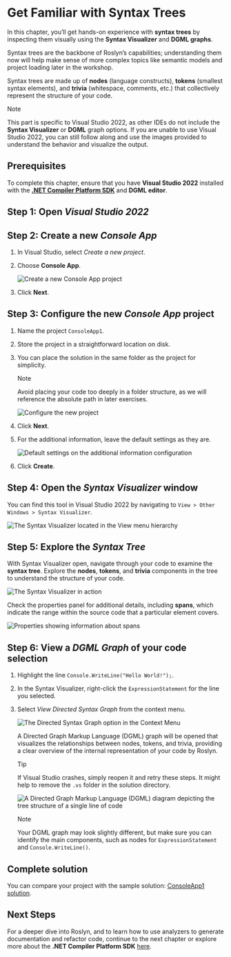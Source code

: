 # Get Familiar with Syntax Trees

In this chapter, you’ll get hands-on experience with **syntax trees** by inspecting them visually using the **Syntax Visualizer** and **DGML graphs**.

Syntax trees are the backbone of Roslyn’s capabilities;
understanding them now will help make sense of more complex topics like semantic models and project loading later in the workshop.

Syntax trees are made up of **nodes** (language constructs), **tokens** (smallest syntax elements), and **trivia** (whitespace, comments, etc.)
that collectively represent the structure of your code.

> [!NOTE]
> This part is specific to Visual Studio 2022, as other IDEs do not include the **Syntax Visualizer** or **DGML** graph options.
> If you are unable to use Visual Studio 2022, you can still follow along and use the images provided to understand the behavior and visualize the output.

## Prerequisites

To complete this chapter, ensure that you have **Visual Studio 2022** installed with the **[.NET Compiler Platform SDK][ROSLYN_SDK]** and **DGML editor**.

## Step 1: Open *Visual Studio 2022*

## Step 2: Create a new *Console App*

1. In Visual Studio, select *Create a new project*.
2. Choose **Console App**.

   ![Create a new Console App project](images/01/create-project.png)

3. Click **Next**.

## Step 3: Configure the new *Console App* project

1. Name the project `ConsoleApp1`.
2. Store the project in a straightforward location on disk.
3. You can place the solution in the same folder as the project for simplicity.

   > [!NOTE]
   > Avoid placing your code too deeply in a folder structure, as we will reference the absolute path in later exercises.

   ![Configure the new project](images/01/configure-new-project.png)

4. Click **Next**.
5. For the additional information, leave the default settings as they are.

   ![Default settings on the additional information configuration](images/01/configure-additional-information.png)

6. Click **Create**.

## Step 4: Open the *Syntax Visualizer* window

You can find this tool in Visual Studio 2022 by navigating to `View > Other Windows > Syntax Visualizer`.

   ![The Syntax Visualizer located in the View menu hierarchy](images/01/menu-syntax-view-window.png)

## Step 5: Explore the *Syntax Tree*

With Syntax Visualizer open, navigate through your code to examine the **syntax tree**.
Explore the **nodes**, **tokens**, and **trivia** components in the tree to understand the structure of your code.

   ![The Syntax Visualizer in action](images/01/syntax-tree-action.png)

Check the properties panel for additional details, including **spans**, which indicate the range within the source code that a particular element covers.

   ![Properties showing information about spans](images/01/spans.png)

## Step 6: View a *DGML Graph* of your code selection

1. Highlight the line `Console.WriteLine("Hello World!");`.
2. In the Syntax Visualizer, right-click the `ExpressionStatement` for the line you selected.
3. Select *View Directed Syntax Graph* from the context menu.

   ![The Directed Syntax Graph option in the Context Menu](images/01/menu-directed-syntax-graph.png)

   A Directed Graph Markup Language (DGML) graph will be opened that visualizes the relationships between nodes, tokens, and trivia,
   providing a clear overview of the internal representation of your code by Roslyn.

   > [!TIP]
   > If Visual Studio crashes, simply reopen it and retry these steps.
   > It might help to remove the `.vs` folder in the solution directory.

   ![A Directed Graph Markup Language (DGML) diagram depicting the tree structure of a single line of code](images/01/dgml.png)

   > [!NOTE]
   > Your DGML graph may look slightly different, but make sure you can identify the main components, such as nodes for `ExpressionStatement` and `Console.WriteLine()`.

## Complete solution

You can compare your project with the sample solution: [ConsoleApp1 solution](solutions/01/ConsoleApp1).

## Next Steps

For a deeper dive into Roslyn, and to learn how to use analyzers to generate documentation and refactor code,
continue to the next chapter or explore more about the **.NET Compiler Platform SDK** [here][ROSLYN_SDK].

[ROSLYN_SDK]: https://learn.microsoft.com/dotnet/csharp/roslyn-sdk/?wt.mc_id=AZ-MVP-5004268
